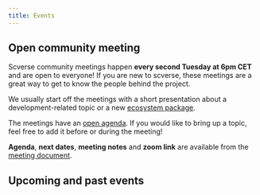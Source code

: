 ```yaml
---
title: Events 
---
```


## Open community meeting

Scverse community meetings happen **every second Tuesday at 6pm CET** and are open to
everyone! If you are new to scverse, these meetings are a great way to get to know
the people behind the project. 

We usually start off the meetings with a short presentation about a development-related
topic or a new [ecosystem package](https://scverse.org/packages/#ecosystem). 

The meetings have an [open agenda](https://hackmd.io/VfVLKb3ETGKN2j_7tn8ZJQ?edit). If
you would like to bring up a topic, feel free to add it before or during the meeting!

**Agenda**, **next dates**, **meeting notes** and **zoom link** are available from the
[meeting document](https://hackmd.io/VfVLKb3ETGKN2j_7tn8ZJQ?view).


## Upcoming and past events
